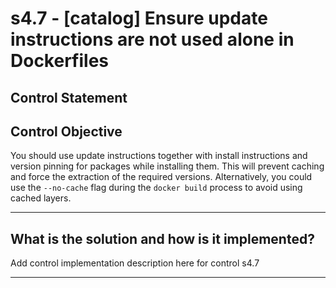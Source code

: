 # s4.7 - \[catalog\] Ensure update instructions are not used alone in Dockerfiles

## Control Statement

## Control Objective

You should use update instructions together with install instructions and version pinning for packages while installing them. This will prevent caching and force the extraction of the required versions.    Alternatively, you could use the `--no-cache` flag during the `docker build` process to avoid using cached layers.

______________________________________________________________________

## What is the solution and how is it implemented?

Add control implementation description here for control s4.7

______________________________________________________________________
